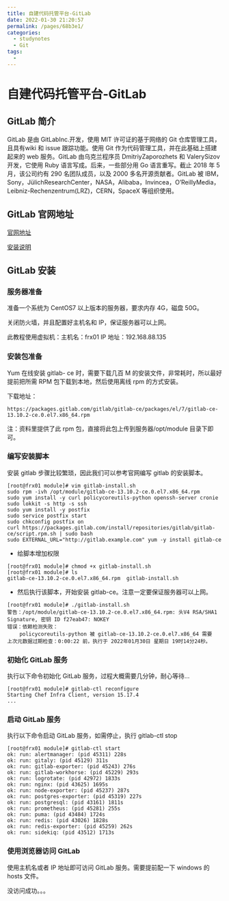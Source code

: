 ```yaml
---
title: 自建代码托管平台-GitLab
date: 2022-01-30 21:20:57
permalink: /pages/68b3e1/
categories:
  - studynotes
  - Git
tags:
  - 
---
```

# 自建代码托管平台-GitLab

## GitLab 简介

GitLab 是由 GitLabInc.开发，使用 MIT 许可证的基于网络的 Git 仓库管理工具，且具有wiki 和 issue 跟踪功能。使用 Git 作为代码管理工具，并在此基础上搭建起来的 web 服务。GitLab 由乌克兰程序员 DmitriyZaporozhets 和 ValerySizov 开发，它使用 Ruby 语言写成。后来，一些部分用 Go 语言重写。截止 2018 年 5 月，该公司约有 290 名团队成员，以及 2000 多名开源贡献者。GitLab 被 IBM，Sony，JülichResearchCenter，NASA，Alibaba，Invincea，O’ReillyMedia，Leibniz-Rechenzentrum(LRZ)，CERN，SpaceX 等组织使用。

## GitLab 官网地址

[官网地址](https://about.gitlab.com/)

[安装说明](https://about.gitlab.com/installation/)

## GitLab 安装

### 服务器准备

准备一个系统为 CentOS7 以上版本的服务器，要求内存 4G，磁盘 50G。

关闭防火墙，并且配置好主机名和 IP，保证服务器可以上网。

此教程使用虚拟机：主机名：frx01 IP 地址：192.168.88.135

###  安装包准备

Yum 在线安装 gitlab- ce 时，需要下载几百 M 的安装文件，非常耗时，所以最好提前把所需 RPM 包下载到本地，然后使用离线 rpm 的方式安装。

下载地址：

```http
https://packages.gitlab.com/gitlab/gitlab-ce/packages/el/7/gitlab-ce-13.10.2-ce.0.el7.x86_64.rpm
```

注：资料里提供了此 rpm 包，直接将此包上传到服务器/opt/module 目录下即可。

###  编写安装脚本

安装 gitlab 步骤比较繁琐，因此我们可以参考官网编写 gitlab 的安装脚本。

```shell
[root@frx01 module]# vim gitlab-install.sh
sudo rpm -ivh /opt/module/gitlab-ce-13.10.2-ce.0.el7.x86_64.rpm
sudo yum install -y curl policycoreutils-python openssh-server cronie
sudo lokkit -s http -s ssh
sudo yum install -y postfix
sudo service postfix start
sudo chkconfig postfix on
curl https://packages.gitlab.com/install/repositories/gitlab/gitlab-ce/script.rpm.sh | sudo bash
sudo EXTERNAL_URL="http://gitlab.example.com" yum -y install gitlab-ce
```

+ 给脚本增加权限

```shell
[root@frx01 module]# chmod +x gitlab-install.sh 
[root@frx01 module]# ls
gitlab-ce-13.10.2-ce.0.el7.x86_64.rpm  gitlab-install.sh
```

+ 然后执行该脚本，开始安装 gitlab-ce。注意一定要保证服务器可以上网。

```shell
[root@frx01 module]# ./gitlab-install.sh 
警告：/opt/module/gitlab-ce-13.10.2-ce.0.el7.x86_64.rpm: 头V4 RSA/SHA1 Signature, 密钥 ID f27eab47: NOKEY
错误：依赖检测失败：
	policycoreutils-python 被 gitlab-ce-13.10.2-ce.0.el7.x86_64 需要
上次元数据过期检查：0:00:22 前，执行于 2022年01月30日 星期日 19时14分24秒。
```

### 初始化 GitLab 服务

执行以下命令初始化 GitLab 服务，过程大概需要几分钟，耐心等待…

```shell
[root@frx01 module]# gitlab-ctl reconfigure
Starting Chef Infra Client, version 15.17.4
...

```

###  启动 GitLab 服务

执行以下命令启动 GitLab 服务，如需停止，执行 gitlab-ctl stop

```shell
[root@frx01 module]# gitlab-ctl start
ok: run: alertmanager: (pid 45311) 228s
ok: run: gitaly: (pid 45129) 311s
ok: run: gitlab-exporter: (pid 45243) 276s
ok: run: gitlab-workhorse: (pid 45229) 293s
ok: run: logrotate: (pid 42972) 1833s
ok: run: nginx: (pid 43625) 1695s
ok: run: node-exporter: (pid 45237) 287s
ok: run: postgres-exporter: (pid 45319) 227s
ok: run: postgresql: (pid 43161) 1811s
ok: run: prometheus: (pid 45281) 255s
ok: run: puma: (pid 43484) 1724s
ok: run: redis: (pid 43026) 1828s
ok: run: redis-exporter: (pid 45259) 262s
ok: run: sidekiq: (pid 43512) 1713s
```

### 使用浏览器访问 GitLab

使用主机名或者 IP 地址即可访问 GitLab 服务。需要提前配一下 windows 的 hosts 文件。

 没访问成功。。。



